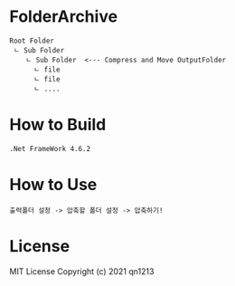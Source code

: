 # FolderArchive
```
Root Folder
 ㄴ Sub Folder
    ㄴ Sub Folder  <--- Compress and Move OutputFolder
      ㄴ file
      ㄴ file
      ㄴ ....
```


# How to Build
```
.Net FrameWork 4.6.2
```

# How to Use
```
출력폴더 설정 -> 압축할 폴더 설정 -> 압축하기!
```

# License
MIT License
Copyright (c) 2021 qn1213
